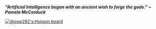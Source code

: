  ***“Artificial Intelligence began with an ancient wish to forge the gods.” ~ Pamela McCorduck***

[![@osw282's Holopin board](https://holopin.me/osw282)](https://holopin.io/@osw282)

<!--
**osw282/osw282** is a ✨ _special_ ✨ repository because its `README.md` (this file) appears on your GitHub profile.

Here are some ideas to get you started:

- 🔭 I’m currently working on ...
- 🌱 I’m currently learning ...
- 👯 I’m looking to collaborate on ...
- 🤔 I’m looking for help with ...
- 💬 Ask me about ...
- 📫 How to reach me: ...
- 😄 Pronouns: ...
- ⚡ Fun fact: ...
-->
